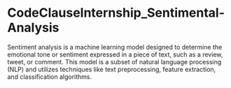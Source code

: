 # CodeClauseInternship_Sentimental-Analysis
Sentiment analysis is a machine learning model designed to determine the emotional tone or sentiment expressed in a piece of text, such as a review, tweet, or comment. This model is a subset of natural language processing (NLP) and utilizes techniques like text preprocessing, feature extraction, and classification algorithms.

